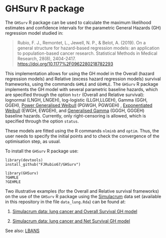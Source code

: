 # GHSurv R package
The `GHSurv` R package can be used to calculate the maximum likelihood estimates and confidence intervals for the parametric General Hazards (GH) regression model studied in:

> Rubio, F. J., Remontet, L., Jewell, N. P., & Belot, A. (2019). On a general structure for hazard-based regression models: 
an application to population-based cancer research. Statistical Methods in Medical Research, 28(8), 2404-2417.
https://doi.org/10.1177%2F0962280218782293

This implementation allows for using the GH model in the Overall (hazard regression models) and Relative (excess hazard regression models) 
survival frameworks, using the commands `GHMLE` and `GEHMLE`. 
The `GHSurv` R package implements the GH model with several parametric baseline hazards, which are specified through the option `hstr` (Overall and Relative survival): lognormal (LNGH, LNGEH), log-logistic (LLGH,LLGEH), Gamma (GGH, GGEH), [Power Generalised Weibull](https://rpubs.com/FJRubio/PGW) (PGWGH, PGWGEH) , [Exponentiated Weibull](https://rpubs.com/FJRubio/EWD) (EWGH, EWGEH), and [Generalised Gamma](https://rpubs.com/FJRubio/GG) (GGGH, GGGEH) baseline hazards.
Currently, only right-censoring is allowed, which is specified through the option `status`.

These models are fitted using the R commands `nlminb` and `optim`. Thus, the user needs to specify the initial points and to check the convergence of the
optimisation step, as usual.

To install the `GHSurv` R package use:

```
library(devtools)
install_github("FJRubio67/GHSurv")

library(GHSurv)
?GHMLE
?GEHMLE
```


Two illustrative examples (for the Overall and Relative survival frameworks) on the use of the `GHSurv` R package using the [Simulacrum](https://healthdatainsight.org.uk/project/the-simulacrum/) data set (available in this repository in the file `data_lung.Rda`) can be found at:

1. [Simulacrum data: lung cancer and Overall Survival GH model](https://rpubs.com/FJRubio/GHSimulacrum)

2. [Simulacrum data: lung cancer and Net Survival GH model](https://rpubs.com/FJRubio/GEHSimulacrum)

See also: [LBANS](https://github.com/FJRubio67/LBANS)
